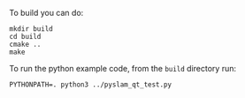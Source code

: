 To build you can do:

```
mkdir build
cd build
cmake ..
make 
```

To run the python example code, from the `build` directory run:

```
PYTHONPATH=. python3 ../pyslam_qt_test.py
```
